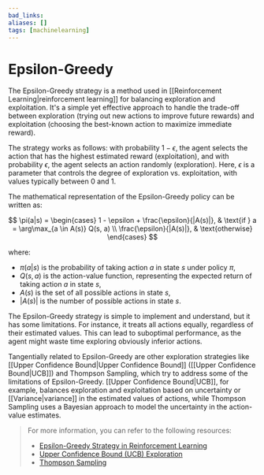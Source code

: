 ```yaml
---
bad_links: 
aliases: []
tags: [machinelearning]
---
```

# Epsilon-Greedy

The Epsilon-Greedy strategy is a method used in [[Reinforcement Learning|reinforcement learning]] for balancing exploration and exploitation. It's a simple yet effective approach to handle the trade-off between exploration (trying out new actions to improve future rewards) and exploitation (choosing the best-known action to maximize immediate reward).

The strategy works as follows: with probability $1 - \epsilon$, the agent selects the action that has the highest estimated reward (exploitation), and with probability $\epsilon$, the agent selects an action randomly (exploration). Here, $\epsilon$ is a parameter that controls the degree of exploration vs. exploitation, with values typically between 0 and 1.

The mathematical representation of the Epsilon-Greedy policy can be written as:

$$
\pi(a|s) = 
\begin{cases} 
1 - \epsilon + \frac{\epsilon}{|A(s)|}, & \text{if } a = \arg\max_{a \in A(s)} Q(s, a) \\
\frac{\epsilon}{|A(s)|}, & \text{otherwise}
\end{cases}
$$

where:
- $\pi(a|s)$ is the probability of taking action $a$ in state $s$ under policy $\pi$,
- $Q(s, a)$ is the action-value function, representing the expected return of taking action $a$ in state $s$,
- $A(s)$ is the set of all possible actions in state $s$,
- $|A(s)|$ is the number of possible actions in state $s$.

The Epsilon-Greedy strategy is simple to implement and understand, but it has some limitations. For instance, it treats all actions equally, regardless of their estimated values. This can lead to suboptimal performance, as the agent might waste time exploring obviously inferior actions.

Tangentially related to Epsilon-Greedy are other exploration strategies like [[Upper Confidence Bound|Upper Confidence Bound]] ([[Upper Confidence Bound|UCB]]) and Thompson Sampling, which try to address some of the limitations of Epsilon-Greedy. [[Upper Confidence Bound|UCB]], for example, balances exploration and exploitation based on uncertainty or [[Variance|variance]] in the estimated values of actions, while Thompson Sampling uses a Bayesian approach to model the uncertainty in the action-value estimates.

> For more information, you can refer to the following resources:
> - [Epsilon-Greedy Strategy in Reinforcement Learning](https://www.google.com/search?q=Epsilon-Greedy+Strategy+in+Reinforcement+Learning)
> - [Upper Confidence Bound (UCB) Exploration](https://www.google.com/search?q=Upper+Confidence+Bound+(UCB)+Exploration)
> - [Thompson Sampling](https://www.google.com/search?q=Thompson+Sampling)
